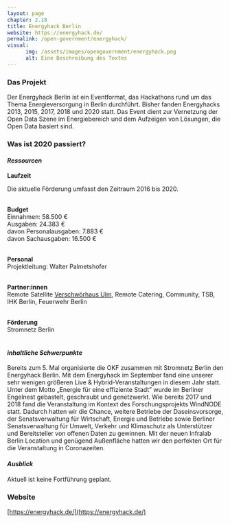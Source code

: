 ```yaml
---
layout: page
chapter: 2.18
title: Energyhack Berlin
website: https://energyhack.de/
permalink: /open-government/energyhack/
visual:
      img: /assets/images/opengovernment/energyhack.png
      alt: Eine Beschreibung des Textes
---
```


### Das Projekt

Der Energyhack Berlin ist ein Eventformat, das Hackathons rund um das Thema Energieversorgung in Berlin durchführt. Bisher fanden Energyhacks 2013, 2015, 2017, 2018 und 2020 statt. Das Event dient zur Vernetzung der Open Data Szene im Energiebereich und dem Aufzeigen von Lösungen, die Open Data basiert sind.

### Was ist 2020 passiert?

#### *Ressourcen*

  **Laufzeit** <br>
  
  Die aktuelle Förderung umfasst den Zeitraum 2016 bis 2020.<br><br>

  **Budget** <br>
  Einnahmen: 58.500 €<br>
  Ausgaben: 24.383 €<br>
  davon Personalausgaben: 7.883 €<br>
  davon Sachausgaben: 16.500 €
  <br><br>

  **Personal** <br>
  Projektleitung: Walter Palmetshofer<br><br>

  **Partner:innen** <br>
  Remote Satellite [Verschwörhaus Ulm](https://verschwoerhaus.de/), Remote Catering, Community, TSB, IHK Berlin, Feuerwehr Berlin<br><br>
  
  **Förderung** <br>
  Stromnetz Berlin<br><br>
  
#### *inhaltliche Schwerpunkte*
Bereits zum 5. Mal organisierte die OKF zusammen mit Stromnetz Berlin den Energyhack Berlin. Mit dem Energyhack im September fand eine unserer sehr wenigen größeren Live & Hybrid-Veranstaltungen in diesem Jahr statt. Unter dem Motto „Energie für eine effiziente Stadt” wurde im Berliner Engelnest gebastelt, geschraubt und genetzwerkt. Wie bereits 2017 und 2018 fand die Veranstaltung im Kontext des Forschungsprojekts WindNODE statt. Dadurch hatten wir die Chance, weitere Betriebe der Daseinsvorsorge, der Senatsverwaltung für Wirtschaft, Energie und Betriebe sowie Berliner Senatsverwaltung für Umwelt, Verkehr und Klimaschutz als Unterstützer und Bereitsteller von offenen Daten zu gewinnen. Mit der neuen Infralab Berlin Location und genügend Außenfläche hatten wir den perfekten Ort für die Veranstaltung in Coronazeiten. 

#### *Ausblick*
Aktuell ist keine Fortführung geplant.

### Website

[https://energyhack.de/](https://energyhack.de/)
